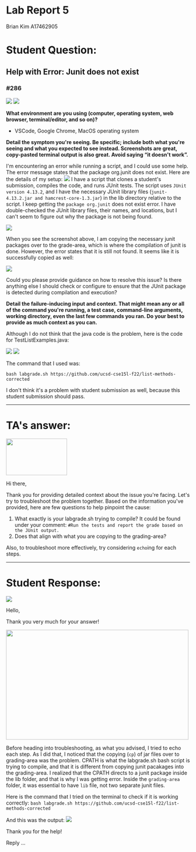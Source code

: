 # Lab Report 5
Brian Kim
A17462905

# Student Question: 

## Help with Error: Junit does not exist 
### #286

<img src="2minago.png"/>
<img src="Screen Shot 2023-06-05 at 5.23.10 PM.png"/>

**What environment are you using (computer, operating system, web browser, terminal/editor, and so on)?**

- VSCode, Google Chrome, MacOS operating system

**Detail the symptom you're seeing. Be specific; include both what you're seeing and what you expected to see instead. Screenshots are great, copy-pasted terminal output is also great. Avoid saying “it doesn't work”.**

I'm encountering an error while running a script, and I could use some help. The error message states that the package org.junit does not exist. Here are the details of my setup:
<img src="error5.png"/>
I have a script that clones a student's submission, compiles the code, and runs JUnit tests. The script uses ```JUnit version 4.13.2```, and I have the necessary JUnit library files (```junit-4.13.2.jar and hamcrest-core-1.3.jar```) in the lib directory relative to the script.
I keep getting the ```package org.junit``` does not exist error. I have double-checked the JUnit library files, their names, and locations, but I can't seem to figure out why the package is not being found. 

<img src="labgrade.png"/>

When you see the screenshot above, I am copying the necessary junit packages over to the grade-area, which is where the compilation of junit is done. However, the error states that it is still not found. It seems like it is successfully copied as well: 

<img src="gradingarea.png"/>

Could you please provide guidance on how to resolve this issue? Is there anything else I should check or configure to ensure that the JUnit package is detected during compilation and execution?

**Detail the failure-inducing input and context. That might mean any or all of the command you're running, a test case, command-line arguments, working directory, even the last few commands you ran. Do your best to provide as much context as you can.**

Although I do not think that the java code is the problem, here is the code for TestListExamples.java: 

<img src="testexamples.png"/>
<img src="codingblocktest.png"/>

The command that I used was: 

```bash labgrade.sh https://github.com/ucsd-cse15l-f22/list-methods-corrected```

I don't think it's a problem with student submission as well, because this student submission should pass. 

_________________

# TA's answer: 

<img height=100 width=167 src="answer.png"/>

Hi there,

Thank you for providing detailed context about the issue you're facing. Let's try to troubleshoot the problem together. Based on the information you've provided, here are few questions to help pinpoint the cause:

1. What exactly is your labgrade.sh trying to compile? It could be found under your comment: ```#Run the tests and report the grade based on the JUnit output.``` 
2. Does that align with what you are copying to the grading-area?

Also, to troubleshoot more effectively, try considering ```echo```ing for each steps. 

_________________

# Student Response: 

<img src="2minago.png"/>

Hello, 

Thank you very much for your answer! 

<img width=500 height=300 src="fixed.png"/>

Before heading into troubleshooting, as what you advised, I tried to echo each step. As I did that, I noticed that the copying (```cp```) of jar files over to grading-area was the problem. CPATH is what the labgrade.sh bash script is trying to compile, and that it is different from copying junit pacakages into the grading-area. I realized that the CPATH directs to a junit package inside the lib folder, and that is why I was getting error. Inside the ```grading-area``` folder, it was essential to have ```lib``` file, not two separate junit files. 

Here is the command that I tried on the terminal to check if it is working correctly: 
```bash labgrade.sh https://github.com/ucsd-cse15l-f22/list-methods-corrected```

And this was the output:
<img src="correctoutput.png"/>

Thank you for the help!

<p>Reply ...</p>

